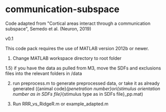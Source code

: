 # communication-subspace
Code adapted from  "Cortical areas interact through a communication subspace", Semedo et al. (Neuron, 2019)

v0.1

This code pack requires the use of MATLAB version 2012b or newer.

1) Change MATLAB workspace directory to root folder

1.5) if you have the data as pulled from M3, move the SDFs and exclusions files into the relevant folders in /data

2) run preprocess.m to generate preprocessed data, or take it as already generated ({animal code}_{penetration number}_ori_{stimulus orientation number as in SDFs file}_{stimulus type as in SDFs file}_pp.mat)

3) Run RRR_vs_RidgeR.m or example_adapted.m 
